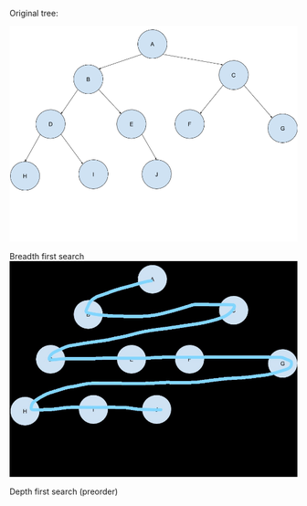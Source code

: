 Original tree:

![Screenshot](githubpictures/tree.png)

Breadth first search
![Screenshot](githubpictures/breadthfirst.jpg)

Depth first search (preorder)
